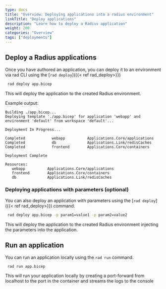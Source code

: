 ```yaml
---
type: docs
title: "Overview: Deploying applications into a radius environment"
linkTitle: "Deploy applications"
description: "Learn how to deploy a Radius application"
weight: 200
categories: "Overview"
tags: ["deployments"]
---
```


## Deploy a Radius applications

Once you have authored an application, you can deploy it to an environment via rad CLI using the [`rad deploy`]({{< ref rad_deploy>}})

```bash
 rad deploy app.bicep
 ```
 This will deploy the application to the created Radius environment.

 Example output:

   ```
   Building ./app.bicep...
   Deploying template './app.bicep' for application 'webapp' and environment 'default' from workspace 'default'...

   Deployment In Progress... 

   Completed            webapp          Applications.Core/applications
   Completed            db              Applications.Link/redisCaches
   Completed            frontend        Applications.Core/containers

   Deployment Complete

   Resources:
      webapp          Applications.Core/applications
      frontend        Applications.Core/containers
      db              Applications.Link/redisCaches
   ```

### Deploying applications with parameters (optional)

You can also deploy an application with parameters using the [`rad deploy`]({{< ref rad_deploy>}}) command. 

```bash
 rad deploy app.bicep -p param1=value1 -p param2=value2
 ```

 This will deploy the application to the created Radius environment injecting the parameters into the application.


## Run an application

You can run an application locally using the `rad run` command. 

```bash
 rad run app.bicep
 ```

 This will run your application locally by creating a port-forward from localhost to the port in the container and streams the logs to the console